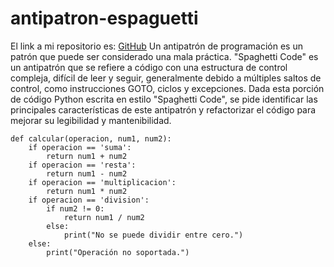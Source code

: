 # antipatron-espaguetti
El link a mi repositorio es: [GitHub](https://github.com/crltsnch/antipatron-espaguetti.git)
Un antipatrón de programación es un patrón que puede ser considerado una mala práctica. "Spaghetti Code" es un antipatrón que se refiere a código con una estructura de control compleja, difícil de leer y seguir, generalmente debido a múltiples saltos de control, como instrucciones GOTO, ciclos y excepciones. Dada esta porción de código Python escrita en estilo "Spaghetti Code", se pide identificar las principales características de este antipatrón y refactorizar el código para mejorar su legibilidad y mantenibilidad.

```
def calcular(operacion, num1, num2):
    if operacion == 'suma':
        return num1 + num2
    if operacion == 'resta':
        return num1 - num2
    if operacion == 'multiplicacion':
        return num1 * num2
    if operacion == 'division':
        if num2 != 0:
            return num1 / num2
        else:
            print("No se puede dividir entre cero.")
    else:
        print("Operación no soportada.")
```

